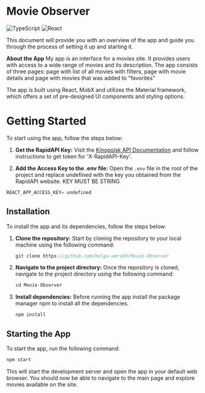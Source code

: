 # Movie Observer

![TypeScript](https://img.shields.io/badge/typescript-%23007ACC.svg?style=for-the-badge&logo=typescript&logoColor=white)
![React](https://img.shields.io/badge/react-%2320232a.svg?style=for-the-badge&logo=react&logoColor=%2361DAFB)

This document will provide you with an overview of the app and guide you through the process of setting it up and starting it.

**About the App**
My app is an interface for a movies site. It provides users with access to a wide range of movies and its description. The app consists of three pages: page with list of all movies with filters, page with movie details and page with movies that was added to "favorites"

The app is built using React, MobX and utilizes the Material framework, which offers a set of pre-designed UI components and styling options.

# Getting Started

To start using the app, follow the steps below:

1.  **Get the RapidAPI Key:**
    Visit the [Kinopoisk API Documentation](https://api.kinopoisk.dev/documentation#/) and follow instructions to get token for 'X-RapidAPI-Key'.

2.  **Add the Access Key to the .env file:**
    Open the `.env` file in the root of the project and replace undefined with the key you obtained from the RapidAPI website.
    KEY MUST BE STRING

```cpp
REACT_APP_ACCESS_KEY= undefined
```

## Installation

To install the app and its dependencies, follow the steps below:

1.  **Clone the repository:**
    Start by cloning the repository to your local machine using the following command:
    ```cpp
    git clone https://github.com/helga-umrikh/Movie-Observer
    ```
2.  **Navigate to the project directory:**
    Once the repository is cloned, navigate to the project directory using the following command:
    ```cpp
    cd Movie-Observer
    ```
3.  **Install dependencies:**
    Before running the app install the package manager npm to install all the dependencies.
    ```cpp
    npm install
    ```

## Starting the App

To start the app, run the following command:

```cpp
npm start
```

This will start the development server and open the app in your default web browser. You should now be able to navigate to the main page and explore movies available on the site.
